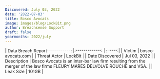 ```yaml
---
Discovered: July 03, 2022
date: '2022-07-03'
title: Bosco Avocats
image: images/blog/LockBit.png
author: Breachsense Support
draft: false
yearmonths: 2022/july
---
```


| Data Breach Report------------:     |:-------------:    | :-----:|
| Victim      | bosco-avocats.com      | 
| Threat Actor      | LockBit      | 
| Date Discovered      | Jul 03, 2022      | 
| Description      | Bosco Avocats is an inter-bar law firm resulting from the merger of the law firms FLEURY MARES DELVOLVE ROUCHE and VSA.      | 
| Leak Size      | 101GB      | 

